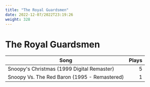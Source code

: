 ```yaml
---
title: "The Royal Guardsmen"
date: 2022-12-07/2022T23:19:26
weight: 328
---
```


# The Royal Guardsmen

 Song | Plays 
----- | -----:
Snoopy's Christmas (1999 Digital Remaster) | 5
Snoopy Vs. The Red Baron (1995 - Remastered) | 1
